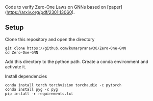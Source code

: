 Code to verify Zero-One Laws on GNNs based on [paper] (https://arxiv.org/pdf/2301.13060).

## Setup

Clone this repository and open the directory
```
git clone https://github.com/kumarpranav30/Zero-One-GNN
cd Zero-One-GNN
```

Add this directory to the python path.
Create a conda environment and activate it.

Install dependencies
```
conda install torch torchvision torchaudio -c pytorch
conda install pyg -c pyg
pip install -r requirements.txt
```
